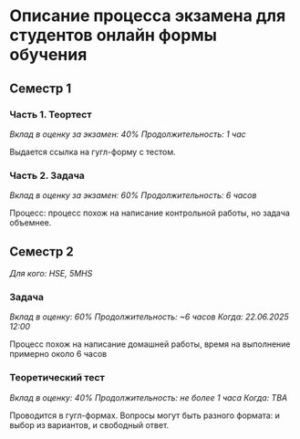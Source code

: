 
# Описание процесса экзамена для студентов онлайн формы обучения

## Семестр 1 

### Часть 1. Теортест

*Вклад в оценку за экзамен: 40%*
*Продолжительность: 1 час* 

Выдается ссылка на гугл-форму с тестом.

### Часть 2. Задача

*Вклад в оценку за экзамен: 60%*
*Продолжительность: 6 часов*

Процесс:­­­­ процесс похож на напи­сание контрольной работы, но задача объемнее.

## Семестр 2

*Для кого: HSE, 5MHS*

### Задача 

*Вклад в оценку: 60%*
*Продолжительность: ~6 часов*
*Когда: 22.06.2025 12:00*

Процесс похож на написание домашней работы, время на выполнение примерно около 6 часов

### Теоретический тест

*Вклад в оценку: 40%*
*Продолжительность: не более 1 часа*
*Когда: TBA*

Проводится в гугл-формах. Вопросы могут быть разного формата: и выбор из вариантов, и свободный ответ.
